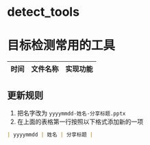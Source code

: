 # detect_tools<br>
# 目标检测常用的工具
| 时间 | 文件名称 | 实现功能 |
| --- | --- | --- |

## 更新规则
1. 把名字改为 `yyyymmdd-姓名-分享标题.pptx`
2. 在上面的表格第一行按照以下格式添加新的一项
```markdown 
| yyyymmdd | 姓名 | 分享标题 |
```

